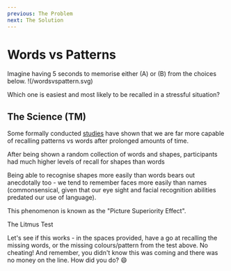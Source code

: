 ```yaml
---
previous: The Problem
next: The Solution
---
```

# Words vs Patterns

Imagine having 5 seconds to memorise either (A) or (B) from the choices below.
!(/wordsvspattern.svg)

Which one is easiest and most likely to be recalled in a stressful situation?

## The Science (TM)

Some formally conducted [studies](https://en.wikipedia.org/wiki/Picture_superiority_effect) have shown that we are far more capable of recalling patterns vs words after prolonged amounts of time.

After being shown a random collection of words and shapes, participants had much higher levels of recall for shapes than words

Being able to recognise shapes more easily than words bears out anecdotally too - we tend to remember faces more easily than names (commonsensical, given that our eye sight and facial recognition abilities predated our use of language).

This phenomenon is known as the "Picture Superiority Effect".

The Litmus Test

Let's see if this works - in the spaces provided, have a go at recalling the missing words, or the missing colours/pattern from the test above. No cheating! And remember, you didn't know this was coming and there was no money on the line.
How did you do? 😄
​
